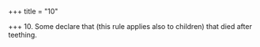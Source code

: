 +++
title = "10"

+++
10. Some declare that (this rule applies also to children) that died after teething.
